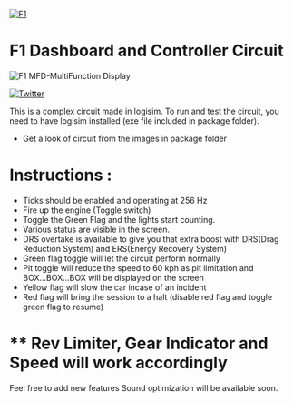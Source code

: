  [![F1](https://cdn.clipart.email/8ed92a2960da2dbe71a28ff8f9178848_formula-1-logo-png-file-png-mart_827-510.png)](https://www.formula1.com/) 
# F1 Dashboard and Controller Circuit 

![F1 MFD-MultiFunction Display](https://i.ytimg.com/vi/TC1z0TaamMU/maxresdefault.jpg)

[![Twitter](https://img.shields.io/twitter/url/https/twitter.com/aadiltajani.svg?style=social&label=Follow%20%40tajani_aadil)](https://twitter.com/tajani_aadil)

This is a complex circuit made in logisim. To run and test the circuit, you need to have logisim installed (exe file included in package folder).
- Get a look of circuit from the images in package folder
# Instructions :
  - Ticks should be enabled and operating at 256 Hz
  - Fire up the engine (Toggle switch)
  - Toggle the Green Flag and the lights start counting.
  - Various status are visible in the screen.
  - DRS overtake is available to give you that extra boost with DRS(Drag Reduction System) and ERS(Energy Recovery System)
  - Green flag toggle will let the circuit perform normally
  - Pit toggle will reduce the speed to 60 kph as pit limitation and  BOX...BOX...BOX  will be displayed on the screen
  - Yellow flag will slow the car incase of an incident
  - Red flag will bring the session to a halt (disable red flag and toggle green flag to resume)
 

# ** Rev Limiter, Gear Indicator and Speed will work accordingly

Feel free to add new features
Sound optimization will be available soon.
